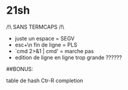 # 21sh

/!\ SANS TERMCAPS /!\

- juste un espace = SEGV
- esc+\n fin de ligne = PLS
- `cmd 2>&1 | cmd' = marche pas
- edition de ligne en ligne trop grande ??????

##BONUS:

table de hash
Ctr-R
completion
